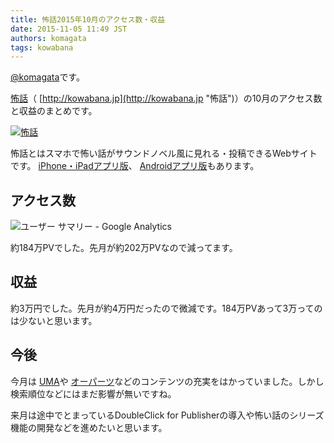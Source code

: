```yaml
---
title: 怖話2015年10月のアクセス数・収益
date: 2015-11-05 11:49 JST
authors: komagata
tags: kowabana
---
```

 [@komagata](http://twitter.com/komagata)です。

 [怖話](http://kowabana.jp "怖話")（ [http://kowabana.jp](http://kowabana.jp "怖話")）の10月のアクセス数と収益のまとめです。

[![怖話](http://i.gyazo.com/19e880127697f2aa72533b8e32ed6a2a.png)](http://kowabana.jp)

怖話とはスマホで怖い話がサウンドノベル風に見れる・投稿できるWebサイトです。 [iPhone・iPadアプリ版](https://itunes.apple.com/jp/app/bu-hua-zui-buno1wan5000huano/id564486792?l=ja&mt=8 "怖話iPhone・iPadアプリ版")、 [Androidアプリ版](https://play.google.com/store/apps/details?id=jp.fjord.kowabana "怖話Androidアプリ版")もあります。

## アクセス数

![ユーザー サマリー - Google Analytics](https://gyazo.com/2c20796d6bd7dec3171081784a46de89.png)

約184万PVでした。先月が約202万PVなので減ってます。

## 収益

約3万円でした。先月が約4万円だったので微減です。184万PVあって3万ってのは少ないと思います。

## 今後

今月は [UMA](http://kowabana.jp/umas)や [オーパーツ](http://kowabana.jp/ooparts)などのコンテンツの充実をはかっていました。しかし検索順位などにはまだ影響が無いですね。

来月は途中でとまっているDoubleClick for Publisherの導入や怖い話のシリーズ機能の開発などを進めたいと思います。
